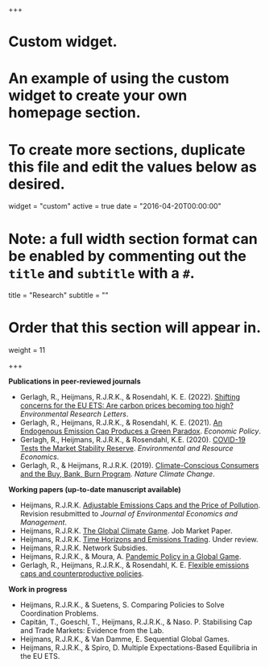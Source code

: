 +++
# Custom widget.
# An example of using the custom widget to create your own homepage section.
# To create more sections, duplicate this file and edit the values below as desired.
widget = "custom"
active = true
date = "2016-04-20T00:00:00"

# Note: a full width section format can be enabled by commenting out the `title` and `subtitle` with a `#`.
title = "Research"
subtitle = ""

# Order that this section will appear in.
weight = 11

+++

**Publications in peer-reviewed journals**

- Gerlagh, R., Heijmans, R.J.R.K., & Rosendahl, K. E. (2022). [Shifting concerns for the EU ETS: Are carbon prices becoming too high?](https://iopscience.iop.org/article/10.1088/1748-9326/ac63d6) _Environmental Research Letters_.
- Gerlagh, R., Heijmans, R.J.R.K., & Rosendahl, K. E. (2021). [An Endogenous Emission Cap Produces a Green Paradox](https://academic.oup.com/economicpolicy/article/36/107/485/6178790). _Economic Policy_.
- Gerlagh, R., Heijmans, R.J.R.K., & Rosendahl, K.E. (2020). [COVID-19 Tests the Market Stability Reserve](https://link.springer.com/article/10.1007/s10640-020-00441-0). _Environmental and Resource Economics_.
- Gerlagh, R., & Heijmans, R.J.R.K. (2019). [Climate-Conscious Consumers and the Buy, Bank, Burn Program](https://www.nature.com/articles/s41558-019-0482-0). _Nature Climate Change_.



**Working papers (up-to-date manuscript available)**

- Heijmans, R.J.R.K. [Adjustable Emissions Caps and the Price of Pollution](https://www.roweno.nl/files/interestrate.pdf). Revision resubmitted to _Journal of Environmental Economics and Management_.
- Heijmans, R.J.R.K. [The Global Climate Game](https://www.roweno.nl/files/TheGlobalClimateGame.pdf). Job Market Paper.
- Heijmans, R.J.R.K. [Time Horizons and Emissions Trading](https://www.roweno.nl/files/timehorizonsemissionstrading.pdf). Under review.
- Heijmans, R.J.R.K. Network Subsidies.
- Heijmans, R.J.R.K., & Moura, A. [Pandemic Policy in a Global Game](https://www.roweno.nl/files/EfficientEpidemics.pdf).
- Gerlagh, R., Heijmans, R.J.R.K., & Rosendahl, K. E. [Flexible emissions caps and counterproductive policies](https://www.roweno.nl/files/Flexible.pdf).

**Work in progress**

- Heijmans, R.J.R.K., & Suetens, S. Comparing Policies to Solve Coordination Problems.
- Capitán, T., Goeschl, T., Heijmans, R.J.R.K., & Naso. P.  Stabilising Cap and Trade Markets: Evidence from the Lab.
- Heijmans, R.J.R.K., & Van Damme, E. Sequential Global Games.
- Heijmans, R.J.R.K., & Spiro, D. Multiple Expectations-Based Equilibria in the EU ETS.

